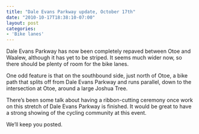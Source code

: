 ```yaml
---
title: "Dale Evans Parkway update, October 17th"
date: "2010-10-17T18:38:10-07:00"
layout: post
categories:
- 'Bike lanes'
---
```


Dale Evans Parkway has now been completely repaved between Otoe and Waalew, although it has yet to be striped. It seems much wider now, so there should be plenty of room for the bike lanes.  
  
One odd feature is that on the southbound side, just north of Otoe, a bike path that splits off from Dale Evans Parkway and runs parallel, down to the intersection at Otoe, around a large Joshua Tree.

There’s been some talk about having a ribbon-cutting ceremony once work on this stretch of Dale Evans Parkway is finished. It would be great to have a strong showing of the cycling community at this event.

We’ll keep you posted.